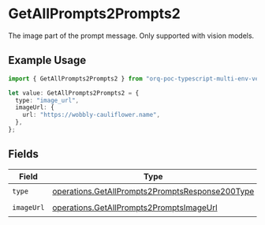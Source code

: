 # GetAllPrompts2Prompts2

The image part of the prompt message. Only supported with vision models.

## Example Usage

```typescript
import { GetAllPrompts2Prompts2 } from "orq-poc-typescript-multi-env-version/models/operations";

let value: GetAllPrompts2Prompts2 = {
  type: "image_url",
  imageUrl: {
    url: "https://wobbly-cauliflower.name",
  },
};
```

## Fields

| Field                                                                                                              | Type                                                                                                               | Required                                                                                                           | Description                                                                                                        |
| ------------------------------------------------------------------------------------------------------------------ | ------------------------------------------------------------------------------------------------------------------ | ------------------------------------------------------------------------------------------------------------------ | ------------------------------------------------------------------------------------------------------------------ |
| `type`                                                                                                             | [operations.GetAllPrompts2PromptsResponse200Type](../../models/operations/getallprompts2promptsresponse200type.md) | :heavy_check_mark:                                                                                                 | N/A                                                                                                                |
| `imageUrl`                                                                                                         | [operations.GetAllPrompts2PromptsImageUrl](../../models/operations/getallprompts2promptsimageurl.md)               | :heavy_check_mark:                                                                                                 | N/A                                                                                                                |